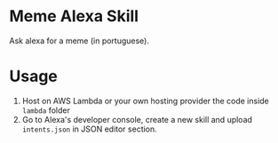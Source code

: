 # Meme Alexa Skill

Ask alexa for a meme (in portuguese).

# Usage

1. Host on AWS Lambda or your own hosting provider the code inside ``lambda`` folder  
2. Go to Alexa's developer console, create a new skill and upload ``intents.json`` in JSON editor section.
